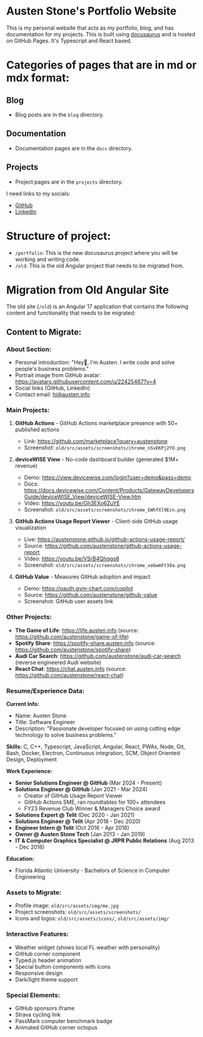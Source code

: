 # Austen Stone's Portfolio Website

This is my personal website that acts as my portfolio, blog, and has documentation for my projects.
This is built using [docusaurus](https://docusaurus.io/docs/) and is hosted on GitHub Pages. It's Typescript and React based.

# Categories of pages that are in md or mdx format:

## Blog
- Blog posts are in the `blog` directory.

## Documentation
- Documentation pages are in the `docs` directory.

## Projects
- Project pages are in the `projects` directory.

I need links to my socials:
- [GitHub](https://github.com/austenstone)
- [LinkedIn](https://www.linkedin.com/in/austenstone/)

# Structure of project:
- `/portfolio`: This is the new docusaurus project where you will be working and writing code.
- `/old`: This is the old Angular project that needs to be migrated from.

# Migration from Old Angular Site

The old site (`/old`) is an Angular 17 application that contains the following content and functionality that needs to be migrated:

## Content to Migrate:

### About Section:
- Personal introduction: "Hey👋, I'm Austen. I write code and solve people's business problems."
- Portrait image from GitHub avatar: https://avatars.githubusercontent.com/u/22425467?v=4
- Social links (GitHub, LinkedIn)
- Contact email: hi@austen.info

### Main Projects:
1. **GitHub Actions** - GitHub Actions marketplace presence with 50+ published actions
   - Link: https://github.com/marketplace?query=austenstone
   - Screenshot: `old/src/assets/screenshots/chrome_nSvEKPj2YO.png`

2. **deviceWISE View** - No-code dashboard builder (generated $1M+ revenue)
   - Demo: https://view.devicewise.com/login?user=demo&pass=demo
   - Docs: https://docs.devicewise.com/Content/Products/GatewayDevelopersGuide/deviceWISE_View/deviceWISE-View.htm
   - Video: https://youtu.be/Gh3EXo6ZuYE
   - Screenshot: `old/src/assets/screenshots/chrome_EWhfXl9Ecn.png`

3. **GitHub Actions Usage Report Viewer** - Client-side GitHub usage visualization
   - Live: https://austenstone.github.io/github-actions-usage-report/
   - Source: https://github.com/austenstone/github-actions-usage-report
   - Video: https://youtu.be/VSrB4Qhqgs8
   - Screenshot: `old/src/assets/screenshots/chrome_xebwmFt39a.png`

4. **GitHub Value** - Measures GitHub adoption and impact
   - Demo: https://oauth.gvm-chart.com/copilot
   - Source: https://github.com/austenstone/github-value
   - Screenshot: GitHub user assets link

### Other Projects:
- **The Game of Life**: https://life.austen.info (source: https://github.com/austenstone/game-of-life)
- **Spotify Share**: https://spotify-share.austen.info (source: https://github.com/austenstone/spotify-share)
- **Audi Car Search**: https://github.com/austenstone/audi-car-search (reverse engineered Audi website)
- **React Chat**: https://chat.austen.info (source: https://github.com/austenstone/react-chat)

### Resume/Experience Data:
**Current Info:**
- Name: Austen Stone
- Title: Software Engineer  
- Description: "Passionate developer focused on using cutting edge technology to solve business problems."

**Skills:**
C, C++, Typescript, JavaScript, Angular, React, PWAs, Node, Git, Bash, Docker, Electron, Continuous integration, SCM, Object Oriented Design, Deployment

**Work Experience:**
- **Senior Solutions Engineer @ GitHub** (Mar 2024 - Present)
- **Solutions Engineer @ GitHub** (Jan 2021 - Mar 2024)
  - Creator of GitHub Usage Report Viewer
  - GitHub Actions SME, ran roundtables for 100+ attendees
  - FY23 Revenue Club Winner & Managers Choice award
- **Solutions Expert @ Telit** (Dec 2020 - Jan 2021)
- **Solutions Engineer @ Telit** (Apr 2018 - Dec 2020)
- **Engineer Intern @ Telit** (Oct 2016 - Apr 2018)
- **Owner @ Austen Stone Tech** (Jan 2013 - Jan 2019)
- **IT & Computer Graphics Specialist @ JRPR Public Relations** (Aug 2013 - Dec 2016)

**Education:**
- Florida Atlantic University - Bachelors of Science in Computer Engineering

### Assets to Migrate:
- Profile image: `old/src/assets/img/me.jpg`
- Project screenshots: `old/src/assets/screenshots/`
- Icons and logos: `old/src/assets/icons/`, `old/src/assets/img/`

### Interactive Features:
- Weather widget (shows local FL weather with personality)
- GitHub corner component
- Typed.js header animation
- Special button components with icons
- Responsive design
- Dark/light theme support

### Special Elements:
- GitHub sponsors iframe
- Strava cycling link
- PassMark computer benchmark badge
- Animated GitHub corner octopus
